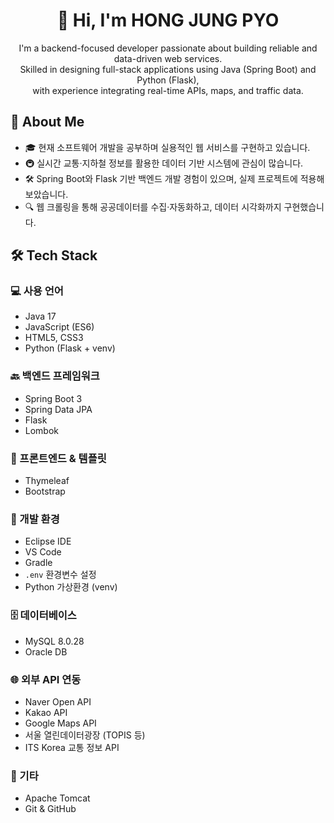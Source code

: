<h1 align="center">👋 Hi, I'm HONG JUNG PYO</h1>

<p align="center">
  I'm a backend-focused developer passionate about building reliable and data-driven web services. <br>
  Skilled in designing full-stack applications using Java (Spring Boot) and Python (Flask), <br>
  with experience integrating real-time APIs, maps, and traffic data.
</p>


## 💬 About Me

- 🎓 현재 소프트웨어 개발을 공부하며 실용적인 웹 서비스를 구현하고 있습니다.
- 🚇 실시간 교통·지하철 정보를 활용한 데이터 기반 시스템에 관심이 많습니다.
- 🛠 Spring Boot와 Flask 기반 백엔드 개발 경험이 있으며, 실제 프로젝트에 적용해 보았습니다.
- 🔍 웹 크롤링을 통해 공공데이터를 수집·자동화하고, 데이터 시각화까지 구현했습니다.


## 🛠 Tech Stack

### 💻 사용 언어
- Java 17
- JavaScript (ES6)
- HTML5, CSS3
- Python (Flask + venv)

### 🔙 백엔드 프레임워크
- Spring Boot 3
- Spring Data JPA
- Flask
- Lombok

### 🎨 프론트엔드 & 템플릿
- Thymeleaf
- Bootstrap

### 🧪 개발 환경
- Eclipse IDE
- VS Code
- Gradle
- `.env` 환경변수 설정
- Python 가상환경 (venv)

### 🗄️ 데이터베이스
- MySQL 8.0.28
- Oracle DB

### 🌐 외부 API 연동
- Naver Open API
- Kakao API
- Google Maps API
- 서울 열린데이터광장 (TOPIS 등)
- ITS Korea 교통 정보 API

### 🔧 기타
- Apache Tomcat
- Git & GitHub
















<!--
**HONGHONGPYO/HONGHONGPYO** is a ✨ _special_ ✨ repository because its `README.md` (this file) appears on your GitHub profile.

Here are some ideas to get you started:

- 🔭 I’m currently working on ...
- 🌱 I’m currently learning ...
- 👯 I’m looking to collaborate on ...
- 🤔 I’m looking for help with ...
- 💬 Ask me about ...
- 📫 How to reach me: ...
- 😄 Pronouns: ...
- ⚡ Fun fact: ...
-->
